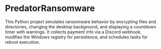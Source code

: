 # PredatorRansomware
This Python project simulates ransomware behavior by encrypting files and directories, changing the desktop background, and displaying a countdown timer with warnings. It collects payment info via a Discord webhook, modifies the Windows registry for persistence, and schedules tasks for reboot execution. 
